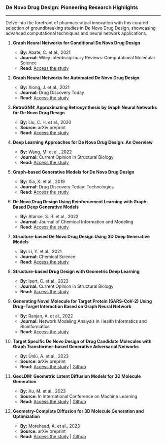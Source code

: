 ### **De Novo Drug Design: Pioneering Research Highlights**
---

Delve into the forefront of pharmaceutical innovation with this curated selection of groundbreaking studies in De Novo Drug Design, showcasing advanced computational techniques and neural network applications.

1. **Graph Neural Networks for Conditional De Novo Drug Design**  
   - **By:** Abate, C. et al., 2021  
   - **Journal:** Wiley Interdisciplinary Reviews: Computational Molecular Science  
   - **Read:** [Access the study](https://wires.onlinelibrary.wiley.com/doi/abs/10.1002/wcms.1651)

2. **Graph Neural Networks for Automated De Novo Drug Design**  
   - **By:** Xiong, J. et al., 2021  
   - **Journal:** Drug Discovery Today  
   - **Read:** [Access the study](https://www.sciencedirect.com/science/article/pii/S1359644621000787?casa_token=1rUxB10vLBYAAAAA:ghl9u6AF7A0lB2yN_zLmhUgNXDV2rUzk_YTpHztKQ0SV9vQDDQeH1M7DRCtV0cfHyWsENOVjIPrR)

3. **RetroGNN: Approximating Retrosynthesis by Graph Neural Networks for De Novo Drug Design**  
   - **By:** Liu, C. H. et al., 2020  
   - **Source:** arXiv preprint  
   - **Read:** [Access the study](https://www.sciencedirect.com/science/article/pii/S1359644621000799?casa_token=1rUxB10vLBYAAAAA:ghl9u6AF7A0lB2yN_zLmhUgNXDV2rUzk_YTpHztKQ0SV9vQDDQeH1M7DRCtV0cfHyWsENOVjIPrR)

4. **Deep Learning Approaches for De Novo Drug Design: An Overview**  
   - **By:** Wang, M. et al., 2022  
   - **Journal:** Current Opinion in Structural Biology  
   - **Read:** [Access the study](https://www.sciencedirect.com/science/article/pii/S0959440X21001433)

5. **Graph-based Generative Models for De Novo Drug Design**  
   - **By:** Xia, X. et al., 2019  
   - **Journal:** Drug Discovery Today: Technologies  
   - **Read:** [Access the study](https://www.sciencedirect.com/science/article/pii/S1740674920300251)

6. **De Novo Drug Design Using Reinforcement Learning with Graph-Based Deep Generative Models**  
   - **By:** Atance, S. R. et al., 2022  
   - **Journal:** Journal of Chemical Information and Modeling  
   - **Read:** [Access the study](https://pubs.acs.org/doi/full/10.1021/acs.jcim.2c00838)

7. **Structure-based De Novo Drug Design Using 3D Deep Generative Models**  
   - **By:** Li, Y. et al., 2021  
   - **Journal:** Chemical Science  
   - **Read:** [Access the study](https://pubs.rsc.org/en/content/articlehtml/2021/sc/d1sc04444c)

8. **Structure-based Drug Design with Geometric Deep Learning**  
   - **By:** Isert, C. et al., 2023  
   - **Journal:** Current Opinion in Structural Biology  
   - **Read:** [Access the study](https://www.sciencedirect.com/science/article/pii/S0959440X23000222)

9. **Generating Novel Molecule for Target Protein (SARS-CoV-2) Using Drug–Target Interaction Based on Graph Neural Network**  
   - **By:** Ranjan, A. et al., 2022  
   - **Journal:** Network Modeling Analysis in Health Informatics and Bioinformatics  
   - **Read:** [Access the study](https://link.springer.com/article/10.1007/s13721-021-00351-1)

10. **Target Specific De Novo Design of Drug Candidate Molecules with Graph Transformer-based Generative Adversarial Networks**  
    - **By:** Ünlü, A. et al., 2023  
    - **Source:** arXiv preprint  
    - **Read:** [Access the study](https://arxiv.org/pdf/2302.07868v5.pdf) | [Github](https://github.com/hubiodatalab/druggen)

11. **GeoLDM: Geometric Latent Diffusion Models for 3D Molecule Generation**  
    - **By:** Xu, M. et al., 2023  
    - **Source:** In International Conference on Machine Learning  
    - **Read:** [Access the study](https://arxiv.org/pdf/2305.01140v1.pdf) | [Github](https://github.com/minkaixu/geoldm)

12. **Geometry-Complete Diffusion for 3D Molecule Generation and Optimization**  
    - **By:** Morehead, A. et al., 2023  
    - **Source:** arXiv preprint  
    - **Read:** [Access the study](https://arxiv.org/pdf/2302.04313v5.pdf) | [Github](https://github.com/bioinfomachinelearning/bio-diffusion)

